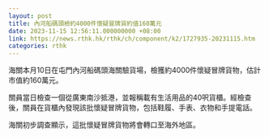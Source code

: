 ```yaml
---
layout: post
title: 內河船碼頭檢約4000件懷疑冒牌貨約值160萬元
date: 2023-11-15 12:56:11.000000000 +08:00
link: https://news.rthk.hk/rthk/ch/component/k2/1727935-20231115.htm
categories: rthk
---
```


海關本月10日在屯門內河船碼頭海關驗貨場，檢獲約4000件懷疑冒牌貨物，估計市值約160萬元。 

關員當日檢查一個從廣東南沙抵港，並報稱載有生活用品的40呎貨櫃。經檢查後，關員在貨櫃內發現該批懷疑冒牌貨物，包括鞋履、手表、衣物和手提電話。

海關初步調查顯示，這批懷疑冒牌貨物將會轉口至海外地區。
